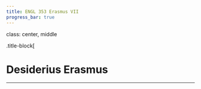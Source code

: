 ```yaml
---
title: ENGL 353 Erasmus VII
progress_bar: true
---
```

class: center, middle

.title-block[
# Desiderius Erasmus
---
